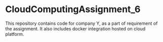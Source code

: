 # CloudComputingAssignment_6
This repository contains code for company Y, as a part of requirement of the assignment. It also includes docker integration hosted on cloud platform. 
